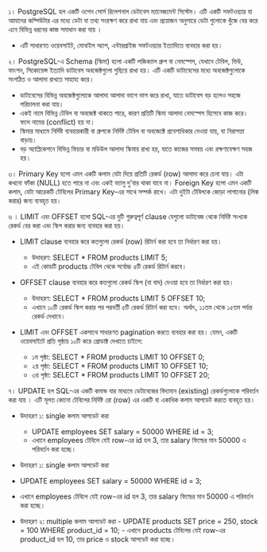 ১। PostgreSQL হল একটি ওপেন সোর্স রিলেশনাল ডেটাবেস ম্যানেজমেন্ট সিস্টেম। এটি একটি সফটওয়্যার যা আমাদের কম্পিউটার এর মধ্যে ডেটা বা তথ্য সংরক্ষণ করে রাখা যায় এবং প্রয়োজন অনুসারে ডেটা গুলোকে খুঁজে বের করে এনে বিভিন্ন ধরনের কাজ সমাধান করা যায় । 
- এটি সাধারণত ওয়েবসাইট, মোবাইল অ্যাপ, এন্টারপ্রাইজ সফটওয়্যার ইত্যাদিতে ব্যবহার করা হয়।

২। PostgreSQL-এ Schema (স্কিমা) হলো একটি লজিক্যাল গ্রুপ বা নেমস্পেস, যেখানে টেবিল, ভিউ, ফাংশন, সিকোয়েন্স ইত্যাদি ডাটাবেস অবজেক্টগুলো গুছিয়ে রাখা হয়। এটি একটি ডাটাবেসের মধ্যে অবজেক্টগুলোকে সংগঠিত ও আলাদা রাখতে সাহায্য করে।

- ডাটাবেসের বিভিন্ন অবজেক্টগুলোকে আলাদা আলাদা ভাগে ভাগ করে রাখা, যাতে ডাটাবেস বড় হলেও সহজে পরিচালনা করা যায়।
- একই নামে বিভিন্ন টেবিল বা অবজেক্ট থাকতে পারে, কারণ প্রতিটি স্কিমা আলাদা নেমস্পেস হিসেবে কাজ করে। ফলে নামের (conflict) হয় না।
- স্কিমার মাধ্যমে নির্দিষ্ট ব্যবহারকারী বা গ্রুপকে নির্দিষ্ট টেবিল বা অবজেক্টে প্রবেশাধিকার দেওয়া যায়, যা নিরাপত্তা বাড়ায়।
- বড় অ্যাপ্লিকেশনে বিভিন্ন ফিচার বা মডিউল আলাদা স্কিমায় রাখা হয়, যাতে কাজের সমন্বয় এবং রক্ষণাবেক্ষণ সহজ হয়।

৩। Primary Key হলো এমন একটি কলাম যেটা দিয়ে প্রতিটি রেকর্ড (row) আলাদা করে চেনা যায়।
এটা কখনো ফাঁকা (NULL) হতে পারে না এবং একই ভ্যালু দু’বার থাকা যাবে না।
Foreign Key হলো এমন একটি কলাম, যেটা আরেকটি টেবিলের Primary Key-এর সাথে সম্পর্ক রাখে।
এটা দুইটা টেবিলকে জোড়া লাগানোর (লিঙ্ক করার) জন্য ব্যবহৃত হয়।

৬ । LIMIT এবং OFFSET হলো SQL-এর দুটি গুরুত্বপূর্ণ clause যেগুলো ডাটাবেজ থেকে নির্দিষ্ট সংখ্যক রেকর্ড বের করা  এবং স্কিপ করার জন্য ব্যবহার করা হয়।
- LIMIT clause ব্যবহার করে কতগুলো রেকর্ড (row) রিটার্ন করা হবে তা নির্ধারণ করা হয়।
  - উদাহরণ: SELECT * FROM products LIMIT 5;
  - এই কোডটি products টেবিল থেকে সর্বোচ্চ ৫টি রেকর্ড রিটার্ন করবে।
- OFFSET clause ব্যবহার করে কতগুলো রেকর্ড স্কিপ (বা বাদ) দেওয়া হবে  তা নির্ধারণ করা হয়।
  - উদাহরণ: SELECT * FROM products LIMIT 5 OFFSET 10;
  - এখানে ১০টি রেকর্ড স্কিপ করার পর পরবর্তী ৫টি রেকর্ড রিটার্ন করা হবে। অর্থাৎ, ১১তম থেকে ১৫তম পর্যন্ত রেকর্ড দেখাবে।

- LIMIT এবং OFFSET একসাথে সাধারণত pagination করতে ব্যবহার করা হয়। যেমন, একটি ওয়েবসাইটে প্রতি পৃষ্ঠায় ১০টি করে প্রোডাক্ট দেখাতে চাইলে:
  - ১ম পৃষ্ঠা: SELECT * FROM products LIMIT 10 OFFSET 0;
  - ২য় পৃষ্ঠা: SELECT * FROM products LIMIT 10 OFFSET 10;
  - ৩য় পৃষ্ঠা: SELECT * FROM products LIMIT 10 OFFSET 20;
  
৭। UPDATE হল SQL-এর একটি কমান্ড যার মাধ্যমে ডেটাবেজের বিদ্যমান (existing) রেকর্ডগুলোকে পরিবর্তন করা যায় । এটি মূলত কোনো টেবিলের নির্দিষ্ট রো (row) এর একটি বা একাধিক কলাম আপডেট করতে ব্যবহৃত হয়।
  - উদাহরণ ১: single কলাম আপডেট করা
    - UPDATE employees SET salary = 50000 WHERE id = 3;
    -  এখানে employees টেবিলে যেই row-এর id হল 3, তার salary ফিল্ডের মান 50000 এ পরিবর্তন করা হচ্ছে।

  - উদাহরণ ১: single কলাম আপডেট করা
   - UPDATE employees SET salary = 50000 WHERE id = 3;
   -  এখানে employees টেবিলে যেই row-এর id হল 3, তার salary ফিল্ডের মান 50000 এ পরিবর্তন করা হচ্ছে।
   

  -  উদাহরণ ২: multiple কলাম আপডেট করা
    - UPDATE products SET price = 250, stock = 100 WHERE product_id = 10;
    -  এখানে products টেবিলের যেই row-এর product_id হল 10, তার price ও stock আপডেট করা হচ্ছে।
